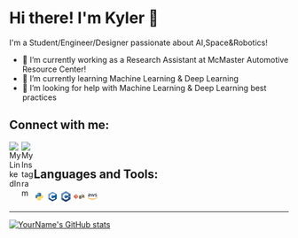 # Hi there! I'm Kyler 👋

I'm a Student/Engineer/Designer passionate about AI,Space&Robotics!

- 🔭 I’m currently working as a Research Assistant at McMaster Automotive Resource Center!
- 🌱 I’m currently learning Machine Learning & Deep Learning
- 🤔 I’m looking for help with Machine Learning & Deep Learning best practices

## Connect with me:

[<img align="left" alt="My LinkedIn" width="22px" src="https://cdn.jsdelivr.net/npm/simple-icons@v3/icons/linkedin.svg" />][linkedin]
[<img align="left" alt="My Instagram" width="22px" src="https://cdn.jsdelivr.net/npm/simple-icons@v3/icons/instagram.svg" />][instagram]

<br />

## Languages and Tools:

<code><img height="20" src="https://raw.githubusercontent.com/github/explore/master/topics/python/python.png"></code>
<code><img height="20" src="https://raw.githubusercontent.com/github/explore/master/topics/c/c.png"></code>
<code><img height="20" src="https://raw.githubusercontent.com/github/explore/master/topics/cpp/cpp.png"></code>
<code><img height="20" src="https://raw.githubusercontent.com/github/explore/master/topics/git/git.png"></code>
<code><img height="20" src="https://raw.githubusercontent.com/github/explore/master/topics/aws/aws.png"></code>

<!-- Add or remove languages and tools as needed -->

---

[![YourName's GitHub stats](https://github-readme-stats.vercel.app/api?username=kylrw&show_icons=true&theme=radical)](https://github.com/kylrw/github-readme-stats)

<!-- Feel free to remove the stats section if you don't want to display it -->

[website]: https://your-website.com
[linkedin]: https://www.linkedin.com/in/kyler-witvoet/
[twitter]: https://twitter.com/your-twitter-username
[instagram]: https://www.instagram.com/kylrw_/
